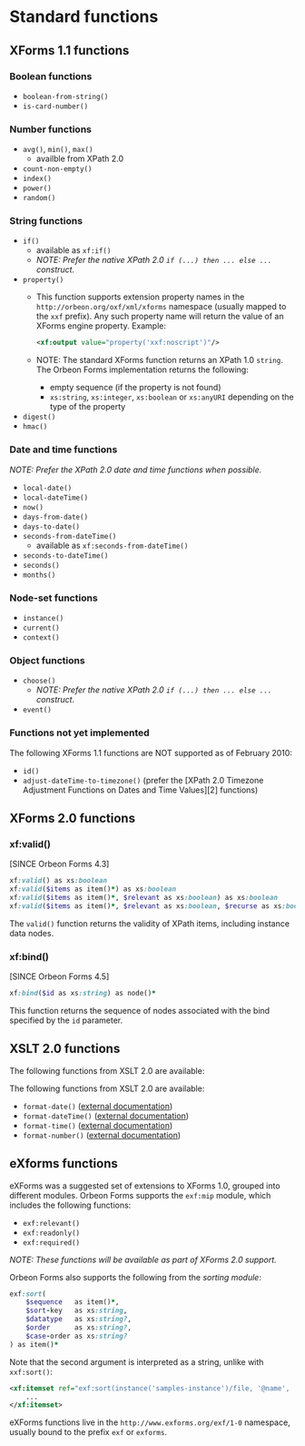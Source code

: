 # Standard functions

<!-- toc -->

## XForms 1.1 functions

### Boolean functions

* `boolean-from-string()`
* `is-card-number()`

### Number functions

* `avg()`, `min()`, `max()`
    * availble from XPath 2.0
* `count-non-empty()`
* `index()`
* `power()`
* `random()`

### String functions

* `if()`
    * available as `xf:if()`
    * _NOTE: Prefer the native XPath 2.0 `if (...) then ... else ...` construct._
* `property()`
    * This function supports extension property names in the `http://orbeon.org/oxf/xml/xforms` namespace (usually mapped to the `xxf` prefix). Any such property name will return the value of an XForms engine property. Example:

        ```xml
        <xf:output value="property('xxf:noscript')"/>
        ```

    * NOTE: The standard XForms function returns an XPath 1.0 `string`. The Orbeon Forms implementation returns the following:
        * empty sequence (if the property is not found)
        * `xs:string`, `xs:integer`, `xs:boolean` or `xs:anyURI` depending on the type of the property
* `digest()`
* `hmac()`

### Date and time functions

_NOTE: Prefer the XPath 2.0 date and time functions when possible._

* `local-date()`
* `local-dateTime()`
* `now()`
* `days-from-date()`
* `days-to-date()`
* `seconds-from-dateTime()`
    * available as `xf:seconds-from-dateTime()`
* `seconds-to-dateTime()`
* `seconds()`
* `months()`

### Node-set functions

* `instance()`
* `current()`
* `context()`

### Object functions

* `choose()`
    * _NOTE: Prefer the native XPath 2.0 `if (...) then ... else ...` construct._
* `event()`

### Functions not yet implemented

The following XForms 1.1 functions are NOT supported as of February 2010:

* `id()`
* `adjust-dateTime-to-timezone()` (prefer the [XPath 2.0 Timezone Adjustment Functions on Dates and Time Values][2] functions)


## XForms 2.0 functions

### xf:valid()

[SINCE Orbeon Forms 4.3]

```ruby
xf:valid() as xs:boolean
xf:valid($items as item()*) as xs:boolean
xf:valid($items as item()*, $relevant as xs:boolean) as xs:boolean
xf:valid($items as item()*, $relevant as xs:boolean, $recurse as xs:boolean) as xs:boolean
```

The `valid()` function returns the validity of XPath items, including instance data nodes.

### xf:bind()

[SINCE Orbeon Forms 4.5]

```ruby
xf:bind($id as xs:string) as node()*
```

This function returns the sequence of nodes associated with the bind specified by the `id` parameter.


## XSLT 2.0 functions

The following functions from XSLT 2.0 are  available:

The following functions from XSLT 2.0 are  available:

- `format-date()` ([external documentation](http://www.w3.org/TR/2005/WD-xslt20-20050915/#function-format-date))
- `format-dateTime()` ([external documentation](http://www.w3.org/TR/2005/WD-xslt20-20050915/#function-format-dateTime))
- `format-time()` ([external documentation](http://www.w3.org/TR/2005/WD-xslt20-20050915/#function-format-time))
- `format-number()` ([external documentation](http://www.w3.org/TR/2005/WD-xslt20-20050915/#function-format-number))

## eXforms functions

eXForms was a suggested set of extensions to XForms 1.0, grouped into different modules. Orbeon Forms supports the `exf:mip` module, which includes the following functions:

- `exf:relevant()`
- `exf:readonly()`
- `exf:required()`

_NOTE: These functions will be available as part of XForms 2.0 support._

Orbeon Forms also supports the following from the *sorting module*:

```ruby
exf:sort(
    $sequence   as item()*,
    $sort-key   as xs:string,
    $datatype   as xs:string?,
    $order      as xs:string?,
    $case-order as xs:string?
) as item()*
```

Note that the second argument is interpreted as a string, unlike with `xxf:sort()`:

```xml
<xf:itemset ref="exf:sort(instance('samples-instance')/file, '@name', 'text', 'ascending')">
    ...
</xf:itemset>
```

eXForms functions live in the `http://www.exforms.org/exf/1-0` namespace, usually bound to the prefix `exf` or `exforms`.
